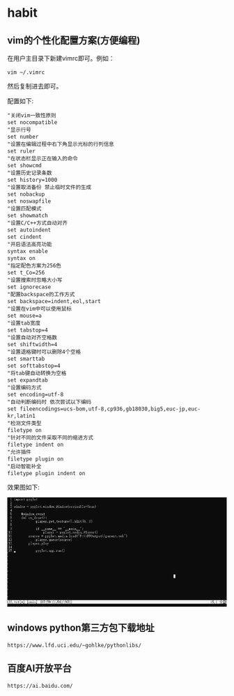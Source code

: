 # habit

## vim的个性化配置方案(方便编程)

在用户主目录下新建vimrc即可。例如：

    vim ~/.vimrc

然后复制进去即可。



配置如下:

    "关闭vim一致性原则
    set nocompatible
    "显示行号
    set number
    "设置在编辑过程中右下角显示光标的行列信息
    set ruler
    "在状态栏显示正在输入的命令
    set showcmd
    "设置历史记录条数
    set history=1000
    "设置取消备份 禁止临时文件的生成
    set nobackup
    set noswapfile
    "设置匹配模式
    set showmatch
    "设置C/C++方式自动对齐
    set autoindent
    set cindent
    "开启语法高亮功能
    syntax enable
    syntax on
    "指定配色方案为256色
    set t_Co=256
    "设置搜索时忽略大小写
    set ignorecase
    "配置backspace的工作方式
    set backspace=indent,eol,start
    "设置在vim中可以使用鼠标
    set mouse=a
    "设置tab宽度
    set tabstop=4
    "设置自动对齐空格数
    set shiftwidth=4
    "设置退格键时可以删除4个空格
    set smarttab
    set softtabstop=4
    "将tab键自动转换为空格
    set expandtab
    "设置编码方式
    set encoding=utf-8
    "自动判断编码时 依次尝试以下编码
    set fileencodings=ucs-bom,utf-8,cp936,gb18030,big5,euc-jp,euc-kr,latin1
    "检测文件类型
    filetype on
    "针对不同的文件采取不同的缩进方式
    filetype indent on
    "允许插件
    filetype plugin on
    "启动智能补全
    filetype plugin indent on



效果图如下:

![Image text](https://github.com/BigGoby/habit/raw/master/static/1.png)



## windows python第三方包下载地址
    https://www.lfd.uci.edu/~gohlke/pythonlibs/
    
    
## 百度AI开放平台
    https://ai.baidu.com/
